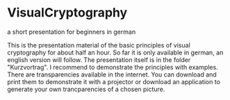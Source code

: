 # VisualCryptography
a short presentation for beginners in german

This is the presentation material of the basic principles of visual cryptography for about half an hour.
So far it is only available in german, an english version will follow.
The presentation itself is in the folder "Kurzvortrag". 
I recommend to demonstrate the principles with examples. There are transparencies available in the internet.
You can download and print them to demonstrate it with a projector or download an application to generate your own trancparencies of a chosen picture.
